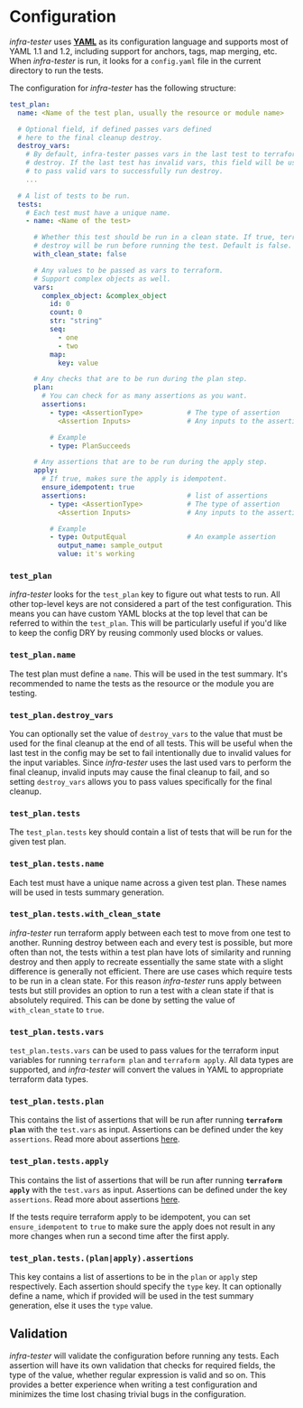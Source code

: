 # Configuration

*infra-tester* uses [**YAML**](https://yaml.org/) as its configuration language and supports most of YAML 1.1 and 1.2, including support for anchors, tags, map merging, etc. When *infra-tester* is run, it looks for a `config.yaml` file in the current directory to run the tests.

The configuration for *infra-tester* has the following structure:

```yaml
test_plan:
  name: <Name of the test plan, usually the resource or module name>

  # Optional field, if defined passes vars defined
  # here to the final cleanup destroy.
  destroy_vars:
    # By default, infra-tester passes vars in the last test to terraform
    # destroy. If the last test has invalid vars, this field will be useful
    # to pass valid vars to successfully run destroy.
    ...

  # A list of tests to be run.
  tests:
    # Each test must have a unique name.
    - name: <Name of the test>

      # Whether this test should be run in a clean state. If true, terraform
      # destroy will be run before running the test. Default is false.
      with_clean_state: false

      # Any values to be passed as vars to terraform.
      # Support complex objects as well.
      vars:
        complex_object: &complex_object
          id: 0
          count: 0
          str: "string"
          seq:
            - one
            - two
          map:
            key: value

      # Any checks that are to be run during the plan step.
      plan:
        # You can check for as many assertions as you want.
        assertions:
          - type: <AssertionType>           # The type of assertion
            <Assertion Inputs>              # Any inputs to the assertions

          # Example
          - type: PlanSucceeds

      # Any assertions that are to be run during the apply step.
      apply:
        # If true, makes sure the apply is idempotent.
        ensure_idempotent: true
        assertions:                         # list of assertions
          - type: <AssertionType>           # The type of assertion
            <Assertion Inputs>              # Any inputs to the assertions

          # Example
          - type: OutputEqual               # An example assertion
            output_name: sample_output
            value: it's working
```

### **`test_plan`**

*infra-tester* looks for the `test_plan` key to figure out what tests to run.
All other top-level keys are not considered a part of the test configuration.
This means you can have custom YAML blocks at the top level that can be referred to within the `test_plan`.
This will be particularly useful if you'd like to keep the config DRY by reusing commonly used blocks or values.

### **`test_plan.name`**
The test plan must define a `name`. This will be used in the test summary.
It's recommended to name the tests as the resource or the module you are testing.

### **`test_plan.destroy_vars`**
You can optionally set the value of `destroy_vars` to the value that must be used for the final cleanup at the end
of all tests. This will be useful when the last test in the config may be set to fail intentionally due to invalid
values for the input variables. Since *infra-tester* uses the last used vars to perform the final cleanup, invalid
inputs may cause the final cleanup to fail, and so setting `destroy_vars` allows you to pass values specifically
for the final cleanup.

### **`test_plan.tests`**

The `test_plan.tests` key should contain a list of tests that will be run for the given test plan.

### **`test_plan.tests.name`**

Each test must have a unique name across a given test plan. These names will be used in tests summary generation.

### **`test_plan.tests.with_clean_state`**

*infra-tester* run terraform apply between each test to move from one test to another. Running destroy between each and
every test is possible, but more often than not, the tests within a test plan have lots of similarity and running destroy
and then apply to recreate essentially the same state with a slight difference is generally not efficient. There are use
cases which require tests to be run in a clean state. For this reason *infra-tester* runs apply between tests but still
provides an option to run a test with a clean state if that is absolutely required. This can be done by setting the value
of `with_clean_state` to `true`.

### **`test_plan.tests.vars`**

`test_plan.tests.vars` can be used to pass values for the terraform input variables for running `terraform plan` and `terraform apply`.
All data types are supported, and *infra-tester* will convert the values in YAML to appropriate terraform data types.


### **`test_plan.tests.plan`**

This contains the list of assertions that will be run after running **`terraform plan`** with the `test.vars` as input. Assertions can be
defined under the key `assertions`. Read more about assertions [here](assertions.md).

### **`test_plan.tests.apply`**

This contains the list of assertions that will be run after running **`terraform apply`** with the `test.vars` as input. Assertions can be
defined under the key `assertions`. Read more about assertions [here](assertions.md).

If the tests require terraform apply to be idempotent, you can set `ensure_idempotent` to `true` to make sure the apply does not
result in any more changes when run a second time after the first apply.

### **`test_plan.tests.(plan|apply).assertions`**

This key contains a list of assertions to be in the `plan` or `apply` step respectively. Each assertion should specify the `type` key.
It can optionally define a name, which if provided will be used in the test summary generation, else it uses the `type` value.

## Validation

*infra-tester* will validate the configuration before running any tests. Each assertion will have its own validation that checks for
required fields, the type of the value, whether regular expression is valid and so on. This provides a better experience when writing
a test configuration and minimizes the time lost chasing trivial bugs in the configuration.

